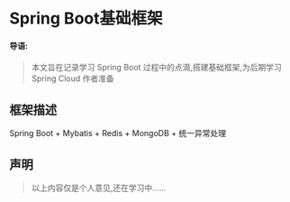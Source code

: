 # Spring Boot基础框架

#### 导语:
> 本文旨在记录学习 Spring Boot 过程中的点滴,搭建基础框架,为后期学习 Spring Cloud 作者准备
## 框架描述
   Spring Boot + Mybatis + Redis + MongoDB + 统一异常处理<br>

## 声明
> 以上内容仅是个人意见,还在学习中......
   
   